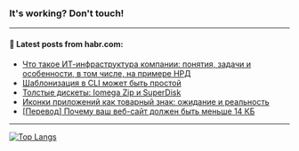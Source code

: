 ### It's working? Don't touch!

---
<!--
#### 🛠️ Technical stack:

![C++](https://img.shields.io/badge/C++-informational?logo=c%2B%2B&style=flat&logoColor=white&color=9C033A)
![Java](https://img.shields.io/badge/Java-informational?logo=java&style=flat&logoColor=white&color=007396)
![Kotlin](https://img.shields.io/badge/Kotlin-informational?logo=Kotlin&style=flat&logoColor=white&color=0095D5)
![JS](https://img.shields.io/badge/JS-informational?logo=javaScript&style=flat&logoColor=black&color=F7Df1E) <br>
![HTML5](https://img.shields.io/badge/HTML5-informational?logo=html5&style=flat&logoColor=white&color=E34F26)
![CSS3](https://img.shields.io/badge/CSS3-informational?logo=css3&style=flat&logoColor=white&color=157286)
![Sass](https://img.shields.io/badge/Saas-informational?logo=sass&style=flat&logoColor=white&color=hotpink)
![PHP](https://img.shields.io/badge/PHP-informational?logo=php&style=flat&logoColor=white&color=777BB4) <br>
![WebPAck](https://img.shields.io/badge/WebPack-informational?logo=webPack&style=flat&logoColor=white&color=FF6F00)
![Bootstrap](https://img.shields.io/badge/Bootstrap-informational?logo=Bootstrap&style=flat&logoColor=white&color=7952B3)
![MySQL](https://img.shields.io/badge/MySQL-informational?logo=MySQL&style=flat&logoColor=white&color=00f) <br>
![NodeJS](https://img.shields.io/badge/NodeJS-informational?logo=node.js&style=flat&logoColor=white&color=43853D)
![Spring](https://img.shields.io/badge/Spring-informational?logo=Spring&style=flat&logoColor=white&color=0A9EDC)
![Angular](https://img.shields.io/badge/Vue-informational?logo=vue.js&style=flat&logoColor=white&color=red)
![Git](https://img.shields.io/badge/Git-informational?logo=git&style=flat&logoColor=white&color=darkorange)

___
-->

#### 💬 Latest posts from habr.com:

<!-- BLOG-POST-LIST:START -->
- [Что такое ИТ-инфраструктура компании: понятия, задачи и особенности, в том числе, на примере НРД](https://habr.com/ru/post/684902/?utm_source=habrahabr&utm_medium=rss&utm_campaign=684902)
- [Шаблонизация в CLI может быть простой](https://habr.com/ru/post/684898/?utm_source=habrahabr&utm_medium=rss&utm_campaign=684898)
- [Толстые дискеты: Iomega Zip и SuperDisk](https://habr.com/ru/post/684876/?utm_source=habrahabr&utm_medium=rss&utm_campaign=684876)
- [Иконки приложений как товарный знак: ожидание и реальность](https://habr.com/ru/post/684870/?utm_source=habrahabr&utm_medium=rss&utm_campaign=684870)
- [[Перевод] Почему ваш веб-сайт должен быть меньше 14 КБ](https://habr.com/ru/post/684836/?utm_source=habrahabr&utm_medium=rss&utm_campaign=684836)
<!-- BLOG-POST-LIST:END -->

---

[![Top Langs](https://github-readme-stats.vercel.app/api/top-langs/?username=zloylis&layout=compact&hide_border=true&theme=dracula)](https://github.com/zloylis)

